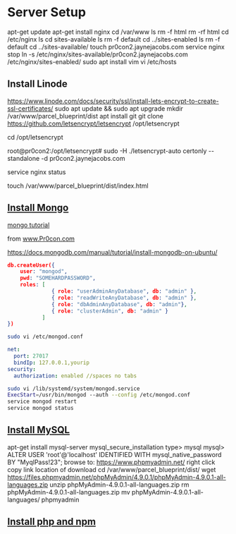 # Server Setup

apt-get update
apt-get install nginx
cd /var/www
ls
rm -f html
rm -rf html
cd /etc/nginx
 ls
 cd sites-available
 ls
 rm -f default 
 cd ../sites-enabled
 ls
 rm -f default
 cd ../sites-available/
 touch pr0con2.jaynejacobs.com
service nginx stop
ln -s /etc/nginx/sites-available/pr0con2.jaynejacobs.com /etc/nginx/sites-enabled/
sudo apt install vim
   vi /etc/hosts

## Install Linode
 https://www.linode.com/docs/security/ssl/install-lets-encrypt-to-create-ssl-certificates/
sudo apt update && sudo apt upgrade
 mkdir  /var/www/parcel_blueprint/dist
 apt install git 
  git clone https://github.com/letsencrypt/letsencrypt /opt/letsencrypt

cd /opt/letsencrypt

root@pr0con2:/opt/letsencrypt# sudo -H ./letsencrypt-auto certonly --standalone -d pr0con2.jaynejacobs.com

  service nginx status

touch /var/www/parcel_blueprint/dist/index.html

## [Install Mongo](./MongoProcedure.md)
[mongo tutorial](https://docs.mongodb.com/manual/tutorial/install-mongodb-on-ubuntu)



from www.Pr0con.com

https://docs.mongodb.com/manual/tutorial/install-mongodb-on-ubuntu/

```json
db.createUser({
    user: "mongod",
    pwd: "SOMEHARDPASSWORD",
    roles: [
              { role: "userAdminAnyDatabase", db: "admin" },
              { role: "readWriteAnyDatabase", db: "admin" },
              { role: "dbAdminAnyDatabase", db: "admin"},
              { role: "clusterAdmin", db: "admin" }
           ]
})
```

```sh
sudo vi /etc/mongod.conf
```
```yaml
net:
  port: 27017
  bindIp: 127.0.0.1,yourip
security:
  authorization: enabled //spaces no tabs
```

```bash
sudo vi /lib/systemd/system/mongod.service
ExecStart=/usr/bin/mongod --auth --config /etc/mongod.conf
service mongod restart
service mongod status
```




## [Install MySQL](./MySQLProcedure.md)


apt-get install mysql-server
mysql_secure_installation
type> mysql
mysql>  ALTER USER 'root'@'localhost' IDENTIFIED WITH mysql_native_password BY "MyqlPass!23";
browse to: https://www.phpmyadmin.net/   right click copy link location of download
cd /var/www/parcel_blueprint/dist/
wget https://files.phpmyadmin.net/phpMyAdmin/4.9.0.1/phpMyAdmin-4.9.0.1-all-languages.zip
unzip phpMyAdmin-4.9.0.1-all-languages.zip
rm phpMyAdmin-4.9.0.1-all-languages.zip
mv phpMyAdmin-4.9.0.1-all-languages/ phpmyadmin


## [Install php and npm](./NodeandGoInstallation.md)


